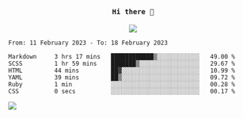 <h4 align="center"><samp> Hi there 👋  </samp></h4>

<p align="center">
  
  <a href="https://github.com/bznick98">
    <img align="center" src="https://github-readme-stats.vercel.app/api?username=bznick98&&count_private=true&hide=issues,prs,contribs&show_icons=true&theme=gruvbox" />
  </a>
  
  <!--START_SECTION:waka-->

```text
From: 11 February 2023 - To: 18 February 2023

Markdown     3 hrs 17 mins   ████████████▒░░░░░░░░░░░░   49.00 %
SCSS         1 hr 59 mins    ███████▒░░░░░░░░░░░░░░░░░   29.67 %
HTML         44 mins         ██▓░░░░░░░░░░░░░░░░░░░░░░   10.99 %
YAML         39 mins         ██▒░░░░░░░░░░░░░░░░░░░░░░   09.72 %
Ruby         1 min           ░░░░░░░░░░░░░░░░░░░░░░░░░   00.28 %
CSS          0 secs          ░░░░░░░░░░░░░░░░░░░░░░░░░   00.17 %
```

<!--END_SECTION:waka-->
  
 
</p>

![](https://visitor-badge.glitch.me/badge?page_id=bznick98.bznick98)
